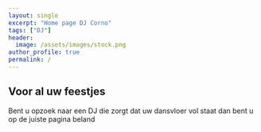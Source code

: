 ```yaml
---
layout: single
excerpt: "Home page DJ Corno"
tags: ["DJ"]
header:
  image: /assets/images/stock.png
author_profile: true
permalink: /
---
```


## Voor al uw feestjes

Bent u opzoek naar een DJ die zorgt dat uw dansvloer vol staat dan bent u op de juiste pagina beland